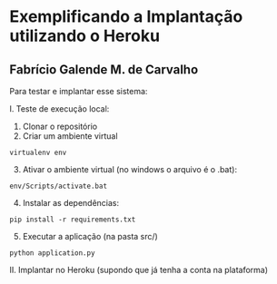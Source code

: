 # Exemplificando a Implantação utilizando o Heroku

## Fabrício Galende M. de Carvalho

Para testar e implantar esse sistema:

I. Teste de execução local:

1. Clonar o repositório
2. Criar um ambiente virtual
```console
virtualenv env
```
3. Ativar o ambiente virtual (no windows o arquivo é o .bat):
```console
env/Scripts/activate.bat
```
4. Instalar as dependências:
```console
pip install -r requirements.txt
```
5. Executar a aplicação (na pasta src/)
```console
python application.py
```

II. Implantar no Heroku (supondo que já tenha a conta na plataforma)

